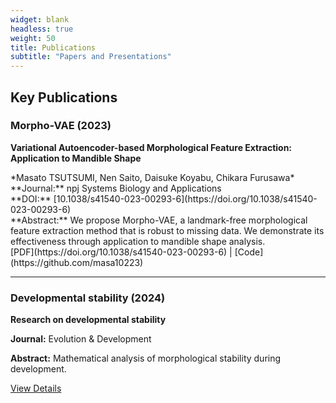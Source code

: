 ```yaml
---
widget: blank
headless: true
weight: 50
title: Publications
subtitle: "Papers and Presentations"
---
```


<div id="publications"></div>

## Key Publications

<div class="publication-item">

### Morpho-VAE (2023)
**Variational Autoencoder-based Morphological Feature Extraction: Application to Mandible Shape**

<div class="authors">*Masato TSUTSUMI, Nen Saito, Daisuke Koyabu, Chikara Furusawa*</div>

<div class="journal">**Journal:** npj Systems Biology and Applications</div>
<div class="doi">**DOI:** [10.1038/s41540-023-00293-6](https://doi.org/10.1038/s41540-023-00293-6)</div>

<div class="abstract">**Abstract:** We propose Morpho-VAE, a landmark-free morphological feature extraction method that is robust to missing data. We demonstrate its effectiveness through application to mandible shape analysis.</div>

<div class="links">
[PDF](https://doi.org/10.1038/s41540-023-00293-6) | [Code](https://github.com/masa10223)
</div>

</div>

---

### Developmental stability (2024)
**Research on developmental stability**

**Journal:** Evolution & Development

**Abstract:** Mathematical analysis of morphological stability during development.

[View Details](/en/publication/)